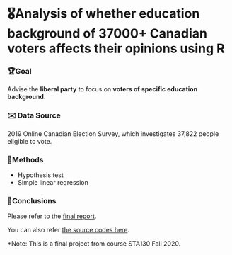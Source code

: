 # 🎖Analysis of whether education background of 37000+ Canadian voters affects their opinions using R

### 🏆Goal
Advise the **liberal party** to focus on **voters of specific education background**.

### ✉️ Data Source
2019 Online Canadian Election Survey, which investigates 37,822 people eligible to vote.


### 🔧Methods
- Hypothesis test
- Simple linear regression
  
### 🔑Conclusions
Please refer to the [final report](https://github.com/ChloeH88/canadian-voter-opinion-analysis/blob/main/report.pdf).

You can also refer [the source codes here](https://github.com/ChloeH88/canadian-voter-opinion-analysis/blob/main/report.Rmd).



*Note: This is a final project from course STA130 Fall 2020.
